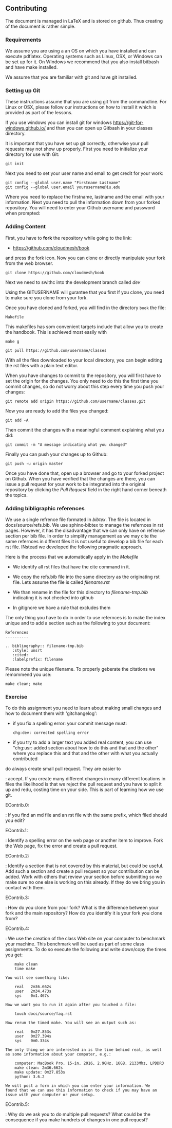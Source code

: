 Contributing
------------

The document is managed in LaTeX and is stored on github. Thus creating
of the document is rather simple.

### Requirements

We assume you are using a an OS on which you have installed and can
execute pdflatex. Operating systems such as Linux, OSX, or Windows can
be set up for it. On WIndows we recommend that you also install bitbash
and have make installed.

We assume that you are familiar with git and have git installed.

### Setting up Git

These instructions assume that you are using git from the commandline.
For Linux or OSX, please follow our instructions on how to install it
which is provided as part of the lessons.

If you use windows you can install git for windows
<https://git-for-windows.github.io/> and than you can open up Gitbash in
your classes directory.

It is important that you have set up git correctly, otherwise your pull
requeste may not show up properly. First you need to initialize your
directory for use with Git:

    git init

Next you need to set your user name and email to get credit for your
work:

    git config --global user.name "Firstname Lastname"
    git config --global user.email yourusername@iu.edu

Where you need to replace the firstname, lastname and the email with
your information. Next you need to pull the information down from your
forked repository. You will need to enter your Github username and
password when prompted:

### Adding Content

First, you have to **fork** the repository while going to the link:

-   <https://github.com/cloudmesh/book>

and press the fork icon. Now you can clone or directly manipulate your
fork from the web browser.

    git clone https://github.com/cloudmesh/book

Next we need to swithc into the development branch called *dev*

Using the GITUSERNAME will gurantee that you first If you clone, you
need to make sure you clone from your fork.

Once you have cloned and forked, you will find in the directory `book`
the file:

    Makefile

This makefiles has som convenient targets include that allow you to
create the handbook. This is achieved most easily with

    make g

    git pull https://github.com/username/classes

With all the files downloaded to your local directory, you can begin
editing the rst files with a plain text editor.

When you have changes to commit to the repository, you will first have
to set the origin for the changes. You only need to do this the first
time you commit changes, so do not worry about this step every time you
push your changes:

    git remote add origin https://github.com/username/classes.git

Now you are ready to add the files you changed:

    git add -A

Then commit the changes with a meaningful comment explaining what you
did:

    git commit -m "A message indicating what you changed"

Finally you can push your changes up to Github:

    git push -u origin master

Once you have done that, open up a browser and go to your forked project
on Github. When you have verified that the changes are there, you can
issue a pull request for your work to be integrated into the original
repository by clicking the *Pull Request* field in the right hand corner
beneath the topics.

### Adding bibligraphic references

We use a single refrence file formated in *bibtex*. The file is located
in docs/source/refs.bib. We use sphinx-bibtex to manage the refernces in
rst pages. However, it has the disadvantage that we can only have on
refrence section per bib file. In order to simplify management as we may
cite the same refernces in differnt files it is not useful to develop a
bib file for each rst file. INstead we developed the following pragmatic
approach.

Here is the process that we automatically apply in the *Makefile*

-   We identify all rst files that have the cite command in it.

-   We copy the refs.bib file into the same directory as the originating
    rst file. Lets assume the file is called *filename.rst*

-   We than rename in the file for this directory to *filename-tmp.bib*
    indicating it is not checked into github

-   In gitignore we have a rule that excludes them

The only thing you have to do in order to use refernces is to make the
index unique and to add a section such as the following to your
document:

    References
    ----------

    .. bibliography:: filename-tmp.bib
       :style: unsrt
       :cited:
       :labelprefix: filename

Please note the unique filename. To properly geberate the citations we
remommend you use:

    make clean; make

### Exercise

To do this assignment you need to learn about making small changes and
how to document them with 'gitchangelog':

-   if you fix a spelling error: your commit message must:

        chg:dev: corrected spelling error

-   if you try to add a larger text you added real content, you can use
    "chg:usr: added section about how to do this and that and the other"
    where you replace this and that and the other with what you actually
    contributed

do always create small pull request. They are easier to

:   accept. If you create many different changes in many different
    locations in files the likelihood is that we reject the pull request
    and you have to split it up and redu, costing time on your side.
    This is part of learning how we use git.

<!-- -->

EContrib.0:

:   If you find an md file and an rst file with the same prefix, which
    filed should you edit?

EContrib.1:

:   Identify a spelling error on the web page or another item to
    improve. Fork the Web page, fix the error and create a pull request.

EContrib.2:

:   Identify a section that is not covered by this material, but could
    be useful. Add such a section and create a pull request so your
    contribution can be added. Work with others that review your section
    before submitting so we make sure no one else is working on this
    already. If they do we bring you in contact with them.

EContrib.3:

:   How do you clone from your fork? What is the difference between your
    fork and the main repository? How do you identify it is your fork
    you clone from?

EContrib.4:

:   We use the creation of the class Web site on your computer to
    benchmark your machine. This benchmark will be used as part of some
    class assignments. To do so execute the following and write
    down/copy the times you get:

        make clean
        time make

    You will see something like:

        real   2m36.662s
        user   2m34.473s
        sys    0m1.467s

    Now we want you to run it again after you touched a file:

        touch docs/source/faq.rst

    Now rerun the timed make. You will see an output such as:

        real   0m27.853s
        user   0m27.394s
        sys    0m0.334s

    The only thing we are interested in is the time behind real, as well
    as some information about your computer, e.g.:

        computer: MacBook Pro, 15-in, 2016, 2.9GHz, 16GB, 2133Mhz, LPDDR3
        make clean: 2m36.662s
        make update: 0m27.853s
        python: 3.6.2

    We will post a form in which you can enter your information. We
    found that we can use this information to check if you may have an
    issue with your computer or your setup.

EContrib.5:

:   Why do we ask you to do multiple pull requests? What could be the
    consequence if you make hundrets of changes in one pull request?
